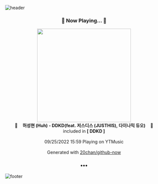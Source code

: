 ![header](https://capsule-render.vercel.app/api?type=wave&height=170&section=header&text=Hi.%20I'm%20SHIFT&fontColor=090707&fontAlignX=45&fontAlignY=65&fontSize=100)

<h3 align="center">🎵 Now Playing... 🎵</h3>
<p align="center">
  <a href="https://music.youtube.com/watch?v=6W2yfmWHdp8">
    <img width="300" src="https://lh3.googleusercontent.com/xJRQC4r5PU6RBF-T2I0S8i-t1SnT4NuQsMqR6FccuUOXWAWvM-K6ZnsGccSAJbsByaypVduMGlzkVMrXmA">
  </a>
  <br>
  🎵&nbsp&nbsp&nbsp <b>허성현 (Huh) - DDKD(feat. 저스디스 (JUSTHIS), 다이나믹 듀오)</b> &nbsp&nbsp&nbsp🎵
  <br>
  included in <b>[ DDKD ]</b>
  
  <br />
  <br />
  09/25/2022 15:59 Playing on YTMusic
  <br />
  <br />
  Generated with <a href="https://github.com/20chan/github-now">20chan/github-now</a>
</p>

<h3 align="center">•••</h3>

![footer](https://capsule-render.vercel.app/api?type=wave&height=150&section=footer)
